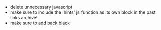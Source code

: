 * delete unnecessary javascript
* make sure to include the 'hints' js function as its own block in the past links archive!
* make sure to add back black